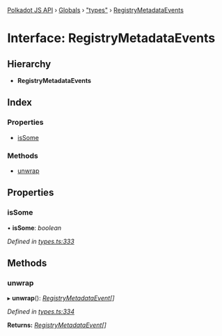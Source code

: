 [Polkadot JS API](../README.md) › [Globals](../globals.md) › ["types"](../modules/_types_.md) › [RegistryMetadataEvents](_types_.registrymetadataevents.md)

# Interface: RegistryMetadataEvents

## Hierarchy

* **RegistryMetadataEvents**

## Index

### Properties

* [isSome](_types_.registrymetadataevents.md#issome)

### Methods

* [unwrap](_types_.registrymetadataevents.md#unwrap)

## Properties

###  isSome

• **isSome**: *boolean*

*Defined in [types.ts:333](https://github.com/polkadot-js/api/blob/7f39c573ce/packages/types/src/types.ts#L333)*

## Methods

###  unwrap

▸ **unwrap**(): *[RegistryMetadataEvent](_types_.registrymetadataevent.md)[]*

*Defined in [types.ts:334](https://github.com/polkadot-js/api/blob/7f39c573ce/packages/types/src/types.ts#L334)*

**Returns:** *[RegistryMetadataEvent](_types_.registrymetadataevent.md)[]*
